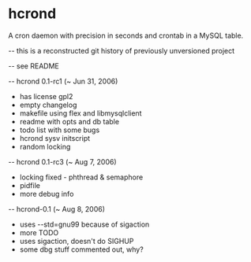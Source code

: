 hcrond
======

A cron daemon with precision in seconds and crontab in a MySQL table.

-- this is a reconstructed git history of previously unversioned project

-- see README

-- hcrond 0.1-rc1 (~ Jun 31, 2006)
* has license gpl2
* empty changelog
* makefile using flex and libmysqlclient
* readme with opts and db table
* todo list with some bugs
* hcrond sysv initscript
* random locking

-- hcrond 0.1-rc3 (~ Aug 7, 2006)
* locking fixed - phthread & semaphore
* pidfile
* more debug info

-- hcrond-0.1 (~ Aug 8, 2006)
* uses --std=gnu99 because of sigaction
* more TODO
* uses sigaction, doesn't do SIGHUP
* some dbg stuff commented out, why?
